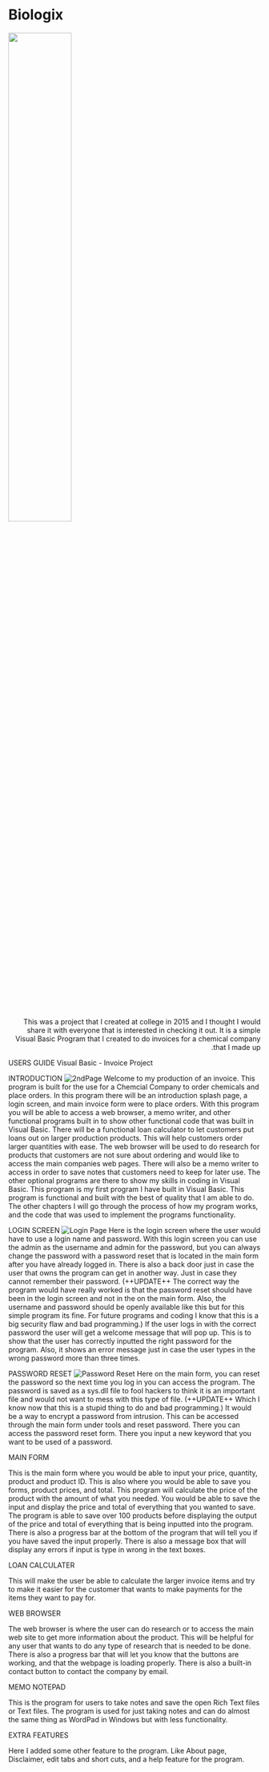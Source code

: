 # Biologix
<p align="Left">
<img src="https://user-images.githubusercontent.com/12945384/201542893-9e29f88b-64a9-4892-8b3a-1d99845c42be.jpg" width=50% height=50%>
</p>
<div dir="rtl">
This was a project that I created at college in 2015 and I thought I would share it with everyone that is interested in checking it out. It is a simple Visual Basic Program that I created to do invoices for a chemical company that I made up.
</div>

USERS GUIDE Visual Basic - Invoice Project

INTRODUCTION
![2ndPage](https://user-images.githubusercontent.com/12945384/201542884-4686d837-1317-4938-8fc7-242ff65542ef.jpg)
Welcome to my production of an invoice. This program is built for the use for a Chemcial Company to order chemicals and place orders. In this program there will be an introduction splash page, a login screen, and main invoice form were to place orders. With this program you will be able to access a web browser, a memo writer, and other functional programs built in to show other functional code that was built in Visual Basic. There will be a functional loan calculator to let customers put loans out on larger production products. This will help customers order larger quantities with ease. The web browser will be used to do research for products that customers are not sure about ordering and would like to access the main companies web pages. There will also be a memo writer to access in order to save notes that customers need to keep for later use. The other optional programs are there to show my skills in coding in Visual Basic. This program is my first program I have built in Visual Basic. This program is functional and built with the best of quality that I am able to do. The other chapters I will go through the process of how my program works, and the code that was used to implement the programs functionality.

LOGIN SCREEN
![Login Page](https://user-images.githubusercontent.com/12945384/201542909-dc143652-9e3d-415d-b82e-627c93cfc127.jpg)
Here is the login screen where the user would have to use a login name and password. With this login screen you can use the admin as the username and admin for the password, but you can always change the password with a password reset that is located in the main form after you have already logged in. There is also a back door just in case the user that owns the program can get in another way. Just in case they cannot remember their password. (++UPDATE++ The correct way the program would have really worked is that the password reset should have been in the login screen and not in the on the main form. Also, the username and password should be openly available like this but for this simple program its fine. For future programs and coding I know that this is a big security flaw and bad programming.) If the user logs in with the correct password the user will get a welcome message that will pop up. This is to show that the user has correctly inputted the right password for the program. Also, it shows an error message just in case the user types in the wrong password more than three times.

PASSWORD RESET
![Password Reset](https://user-images.githubusercontent.com/12945384/201542916-4c02be51-67d0-4e48-9218-1a4a2288342b.jpg)
Here on the main form, you can reset the password so the next time you log in you can access the program. The password is saved as a sys.dll file to fool hackers to think it is an important file and would not want to mess with this type of file. (++UPDATE++ Which I know now that this is a stupid thing to do and bad programming.) It would be a way to encrypt a password from intrusion. This can be accessed through the main form under tools and reset password. There you can access the password reset form. There you input a new keyword that you want to be used of a password.

MAIN FORM

This is the main form where you would be able to input your price, quantity, product and product ID. This is also where you would be able to save you forms, product prices, and total. This program will calculate the price of the product with the amount of what you needed. You would be able to save the input and display the price and total of everything that you wanted to save. The program is able to save over 100 products before displaying the output of the price and total of everything that is being inputted into the program. There is also a progress bar at the bottom of the program that will tell you if you have saved the input properly. There is also a message box that will display any errors if input is type in wrong in the text boxes.

LOAN CALCULATER

This will make the user be able to calculate the larger invoice items and try to make it easier for the customer that wants to make payments for the items they want to pay for.

WEB BROWSER

The web browser is where the user can do research or to access the main web site to get more information about the product. This will be helpful for any user that wants to do any type of research that is needed to be done. There is also a progress bar that will let you know that the buttons are working, and that the webpage is loading properly. There is also a built-in contact button to contact the company by email.

MEMO NOTEPAD

This is the program for users to take notes and save the open Rich Text files or Text files. The program is used for just taking notes and can do almost the same thing as WordPad in Windows but with less functionality.

EXTRA FEATURES

Here I added some other feature to the program. Like About page, Disclaimer, edit tabs and short cuts, and a help feature for the program.
